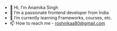 - 👋 Hi, I’m Anamika Singh
- 👀 I’m a passionate frontend developer from India
- 🌱 I’m currently learning Frameworks, courses, etc.
- 📫 How to reach me - roshnikaa80@gmail.com

<!---
anamikas17/anamikas17 is a ✨ special ✨ repository because its `README.md` (this file) appears on your GitHub profile.
You can click the Preview link to take a look at your changes.
--->
